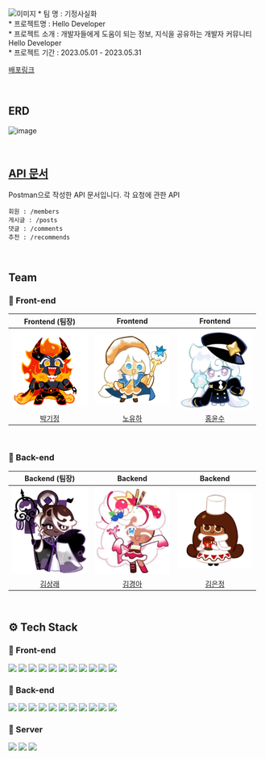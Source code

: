 <img src="http://mainmay.s3-website.ap-northeast-2.amazonaws.com/assets/carousel-1-31edfaeb.png" alt ="이미지" width=500px height=120px>
* 팀 명 : 기정사실화<br/>
* 프로젝트명 : Hello Developer<br/>
* 프로젝트 소개 : 개발자들에게 도움이 되는 정보, 지식을 공유하는 개발자 커뮤니티 Hello Developer<br/>
* 프로젝트 기간 : 2023.05.01 - 2023.05.31<br/>

[배포링크](http://mainmay.s3-website.ap-northeast-2.amazonaws.com/)


<br/>

## ERD
![image](https://github.com/codestates-seb/seb43_main_003/assets/88307264/df1cd12b-4fdc-41c3-81b5-c481536e170f)

<br/>

## [API 문서](https://documenter.getpostman.com/view/25534544/2s93eVXEBJ)
Postman으로 작성한 API 문서입니다.
각 요청에 관한 API
```
회원 : /members
게시글 : /posts
댓글 : /comments
추천 : /recommends
```

<br/>

## Team
### 🌅 Front-end

|Frontend (팀장)|Frontend|Frontend|
| :---: | :---: | :---: |
| <img src="./image/kijung.png" width=150px alt="기정"/> | <img src="./image/yuha.jpeg" width=150px alt="유하"/> | <img src="./image/yunsu.png" width=150px alt="윤수"/> |
|[박기정](https://github.com/rlwjd31)|[노유하](https://github.com/yuhallo)|[홍윤수](https://github.com/Yunsu0928)|


<br/>

### 🌅 Back-end

|Backend (팀장)|Backend|Backend|
| :---: | :---: | :---: |
| <img src="./image/sangrae.jpeg" width=150px alt="상래"/> | <img src="./image/kyunga.jpeg" width=150px alt="경아"/> | <img src="./image/eunjung.png" width=150px alt="은정"/> |
|[김상래](https://github.com/ksr0818)|[김경아](https://github.com/kkyunga)|[김은정](https://github.com/196code-gray)|

<br/>

## ⚙ Tech Stack
### 🌅 Front-end
<img src="https://img.shields.io/badge/html5-E34F26?style=for-the-badge&logo=html5&logoColor=white"> <img src="https://img.shields.io/badge/css-1572B6?style=for-the-badge&logo=css3&logoColor=white"> <img src="https://img.shields.io/badge/javascript-F7DF1E?style=for-the-badge&logo=javascript&logoColor=black"> <img src="https://img.shields.io/badge/react-61DAFB?style=for-the-badge&logo=react&logoColor=black"> <img src="https://img.shields.io/badge/eslint-4B32C3?style=for-the-badge&logo=ESLint&logoColor=white"> <img src="https://img.shields.io/badge/prettier-F7B93E?style=for-the-badge&logo=Prettier&logoColor=black"> <img src="https://img.shields.io/badge/reactrouter-CA4245?style=for-the-badge&logo=ReactRouter&logoColor=white"> <img src="https://img.shields.io/badge/axios-5A29E4?style=for-the-badge&logo=axios&logoColor=white"> <img src="https://img.shields.io/badge/styled components-DB7093?style=for-the-badge&logo=styledcomponents&logoColor=white"> <img src="https://img.shields.io/badge/redux-764ABC?style=for-the-badge&logo=redux&logoColor=white"> <img src="https://img.shields.io/badge/React%20Hook%20Form-%23EC5990.svg?style=for-the-badge&logo=reacthookform&logoColor=white">


### 🌄 Back-end
<img src="https://img.shields.io/badge/java-007396?style=for-the-badge&logo=java&logoColor=white">   <img src="https://img.shields.io/badge/SpringBoot-6DB33F?style=for-the-badge&logo=SpringBoot&logoColor=white">  <img src="https://img.shields.io/badge/SpringWeb-6DB33F?style=for-the-badge&logo=SpringWeb&logoColor=white"> <img src="https://img.shields.io/badge/Spring-6DB33F?style=for-the-badge&logo=Spring&logoColor=white">  <img src="https://img.shields.io/badge/Spring Data JPA-6DB33F?style=for-the-badge&logo=Spring Data JPA&logoColor=white">  <img src="https://img.shields.io/badge/Spring Security-6DB33F?style=for-the-badge&logo=Spring Security&logoColor=white"> <img src="https://img.shields.io/badge/Spring MVC-6DB33F?style=for-the-badge&logo=Spring MVC&logoColor=white"> <img src="https://img.shields.io/badge/mysql-4479A1?style=for-the-badge&logo=mysql&logoColor=white"> <img src="https://img.shields.io/badge/Gradle-02303A?style=for-the-badge&logo=Gradle&logoColor=white">  <img src="https://img.shields.io/badge/JWT-000000?style=for-the-badge&logo=JSON Web Tokens&logoColor=white">  <img src="https://img.shields.io/badge/H2 Base-00539F?style=for-the-badge&logo=H2 base&logoColor=white"> 


### 🔐 Server
<img src="https://img.shields.io/badge/Amazon EC2-FF9900?style=for-the-badge&logo=Amazon EC2&logoColor=white"> <img src="https://img.shields.io/badge/Amazon S3-569A31?style=for-the-badge&logo=Amazon S3&logoColor=white"> <img src="https://img.shields.io/badge/Amazon RDS-527FFF?style=for-the-badge&logo=Amazon RDS&logoColor=white">
